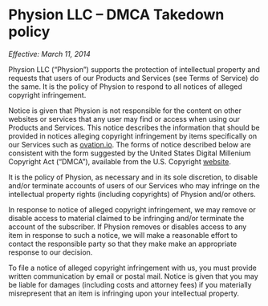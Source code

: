 # Physion LLC – DMCA Takedown policy

*Effective: March 11, 2014*

Physion LLC (“Physion”) supports the protection of intellectual property and
requests that users of our Products and Services (see Terms of Service) do the
same. It is the policy of Physion to respond to all notices of alleged
copyright infringement.

Notice is given that Physion is not responsible for the content on other
websites or services that any user may find or access when using our Products
and Services. This notice describes the information that should be provided in
notices alleging copyright infringement by items specifically on our Services
such as [ovation.io](http://ovation.io). The forms of notice described below
are consistent with the form suggested by the United  States Digital Millenium
Copyright Act (“DMCA”), available from the U.S. Copyright
[website](http://www.copyright.gov).

It is the policy of Physion, as necessary and in its sole discretion, to
disable and/or terminate accounts of users of our Services who may infringe on
the intellectual property rights (including copyrights) of Physion and/or
others.

In response to notice of alleged copyright infringement, we may remove or
disable access to material claimed to be infringing and/or terminate the
account of the subscriber. If Physion removes or disables access to any item
in response to such a notice, we will make a reasonable effort to contact the
responsible party so that they make make an appropriate response to our
decision.

To file a notice of alleged copyright infringement with us, you must provide
written communication by email or postal mail. Notice is given that you may be
liable for damages (including costs and attorney fees) if you materially
misrepresent that an item is infringing upon your intellectual property.



